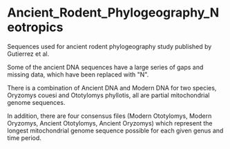 # Ancient_Rodent_Phylogeography_Neotropics
Sequences used for ancient rodent phylogeography study published by Gutierrez et al. 

Some of the ancient DNA sequences have a large series of gaps and missing data, which have been replaced with "N". 

There is a combination of Ancient DNA and Modern DNA for two species, Oryzomys couesi and Ototylomys phyllotis, all are partial mitochondrial genome sequences. 

In addition, there are four consensus files (Modern Ototylomys, Modern Oryzomys, Ancient Ototylomys, Ancient Oryzomys) which represent the longest mitochondrial genome sequence possible for each given genus and time period. 
